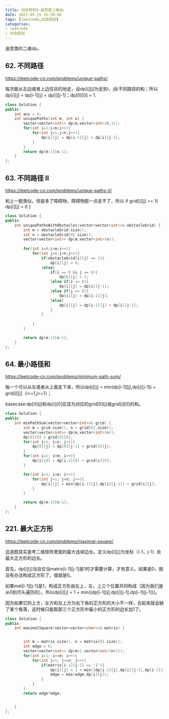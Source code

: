 ```yaml
---
title: 动态规划3-迷宫类二维dp
date: 2021-05-15 15:50:46
tags: [leetcode,动态规划]
categories: 
- leetcode
- 动态规划
---
```

迷宫类的二维dp。
<!---more--->

## 62. 不同路径
https://leetcode-cn.com/problems/unique-paths/

每次能从左边或者上边往目的地走，设dp[i][j]为走到i，j处不同路径的和；所以dp[i][j] = dp[i-1][j] + dp[i][j-1]；dp[0][0] = 1.

```C++
class Solution {
public:
    int ans = 0;
    int uniquePaths(int m, int n) {
        vector<vector<int>> dp(m,vector<int>(n,1));
        for(int i=1;i<m;i++){
            for(int j=1;j<n;j++){
                dp[i][j] = dp[i-1][j] + dp[i][j-1];
            }
        }
        return dp[m-1][n-1];
    }
};
```

## 63. 不同路径 II
https://leetcode-cn.com/problems/unique-paths-ii/

和上一题类似，但是多了障碍物，障碍物那一点走不了，所以
if grid[i][j] == 1{
    dp[i][j] = 0
}

```C++
class Solution {
public:
    int uniquePathsWithObstacles(vector<vector<int>>& obstacleGrid) {
        int m = obstacleGrid.size();
        int n = obstacleGrid[0].size();
        vector<vector<int>> dp(m,vector<int>(n));
        
        for(int i=0;i<m;i++){
            for(int j=0;j<n;j++){
                if(obstacleGrid[i][j] == 1){
                    dp[i][j] = 0;
                }else{
                    if(i == 0 && j == 0){
                        dp[i][j] = 1;
                    }else if(i == 0){
                        dp[i][j] = dp[i][j-1];
                    }else if(j == 0){
                        dp[i][j] = dp[i-1][j];
                    }else{
                        dp[i][j] = dp[i-1][j] + dp[i][j-1];
                    }
                }
                
            }
        }

        return dp[m-1][n-1];
    }
};
```

## 64. 最小路径和
https://leetcode-cn.com/problems/minimum-path-sum/

每一个可以从左或者从上面走下来，所以dp[i][j] = min(dp[i-1][j],dp[i][j-1]) + grid[i][j]（i>=1,j>=1）；

basecase:dp[0][j]和dp[i][0]应该为对应的grid[0][j]或grid[i][0]的和。

```C++
class Solution {
public:
    int minPathSum(vector<vector<int>>& grid) {
        int m = grid.size(), n = grid[0].size();
        vector<vector<int>> dp(m,vector<int>(n));
        dp[0][0] = grid[0][0];
        for(int j=1; j<n; j++){
            dp[0][j] = dp[0][j-1] + grid[0][j];
        }
        for(int i=1; i<m; i++){
            dp[i][0] = dp[i-1][0] + grid[i][0];
        }

        for(int i=1; i<m; i++){
            for(int j=1; j<n; j++){
                dp[i][j] = min(dp[i-1][j],dp[i][j-1]) + grid[i][j];
            }
        }

        return dp[m-1][n-1];
    }
};
```

## 221. 最大正方形
https://leetcode-cn.com/problems/maximal-square/

这道题其实是考二维矩阵里面的最大连续边长。定义dp[i][j]为坐标（i-1，j-1）处最大正方形的边长。

首先，dp[i][j]当且仅当matrix[i-1][j-1]是1时才需要计算，才有意义。如果是0，就没有办法构成正方形了，值就是0。

如果mat[i-1][j-1]是1，构成正方形由左上，左，上三个位置共同构成（因为我们是从0到尽头遍历的）。所以dp[i][j] = 1 + min({dp[i-1][j],dp[i][j-1],dp[i-1][j-1]})。

因为如果它的上方，左方和左上方为右下角的正方形的大小不一样，合起来就会缺了某个角落，这时候只能取那三个正方形中最小的正方形的边长加1了。

```C++
class Solution {
public:
    int maximalSquare(vector<vector<char>>& matrix) {


        int m = matrix.size(), n = matrix[0].size();
        int edge = 0;
        vector<vector<int>> dp(m+1,vector<int>(n+1));
        for(int i=1; i<=m; i++){
            for(int j=1; j<=n; j++){
                if(matrix[i-1][j-1] == '1'){
                    dp[i][j] = 1 + min({dp[i-1][j],dp[i][j-1],dp[i-1][j-1]});
                    edge = max(edge,dp[i][j]);
                }
            }
        }
        return edge*edge;


    }
};
```




